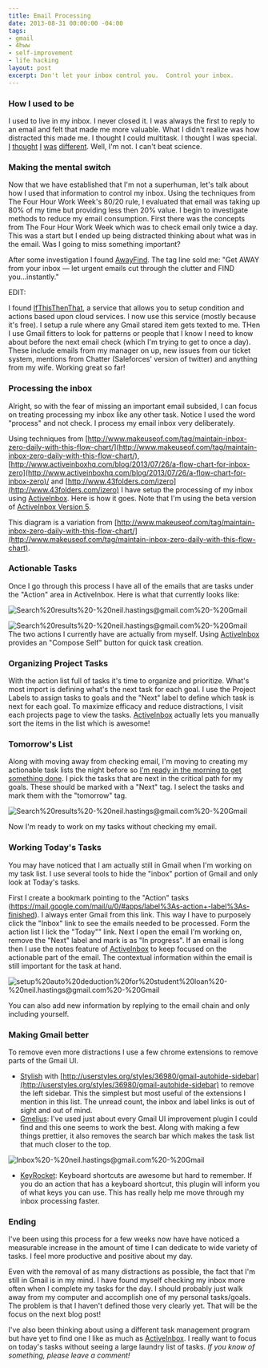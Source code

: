 ```yaml
---
title: Email Processing
date: 2013-08-31 00:00:00 -04:00
tags:
- gmail
- 4hww
- self-improvement
- life hacking
layout: post
excerpt: Don't let your inbox control you.  Control your inbox.
---
```


### How I used to be

I used to live in my inbox.  I never closed it.  I was always the first to reply to an email and felt that made me more valuable.  What I didn't realize was how distracted this made me.  I thought I could multitask.  I thought I was special.  [I](http://www.forbes.com/sites/douglasmerrill/2012/08/17/why-multitasking-doesnt-work/) [thought](http://www.azarask.in/blog/post/you-cant-multitask/) [I](http://io9.com/5977798/think-you-can-multitask-congratulations-youre-probably-living-a-lie) [was](http://www.businessweek.com/managing/content/dec2010/ca20101221_905115.htm) [different](http://www.neatorama.com/2008/03/20/the-brain-rules-why-the-brain-cant-multitask/).  Well, I'm not.  I can't beat science.


### Making the mental switch

Now that we have established that I'm not a superhuman, let's talk about how I used that information to control my inbox.  Using the techniques from The Four Hour Work Week's 80/20 rule, I evaluated that email was taking up 80% of my time but providing less then 20% value.  I begin to investigate methods to reduce my email consumption.  First there was the concepts from The Four Hour Work Week which was to check email only twice a day.  This was a start but I ended up being distracted thinking about what was in the email.  Was I going to miss something important?

After some investigation I found [AwayFind](http://www.awayfind.com/).  The tag line sold me: "Get AWAY from your inbox — let urgent emails cut through the clutter and FIND you...instantly."

EDIT:

I found [IfThisThenThat](http://ifttt.com), a service that allows you to setup condition and actions based upon cloud services.  I now use this service (mostly because it's free).  I setup a rule where any Gmail stared item gets texted to me.  THen I use Gmail fitters to look for patterns or people that I know I need to know about before the next email check (which I'm trying to get to once a day).  These include emails from my manager on up, new issues from our ticket system, mentions from Chatter (Saleforces' version of twitter) and anything from my wife.  Working great so far!


### Processing the inbox

Alright, so with the fear of missing an important email subsided, I can focus on treating processing my inbox like any other task.  Notice I used the word "process" and not check. I process my email inbox very deliberately.  

Using techniques from [http://www.makeuseof.com/tag/maintain-inbox-zero-daily-with-this-flow-chart/](http://www.makeuseof.com/tag/maintain-inbox-zero-daily-with-this-flow-chart/), [http://www.activeinboxhq.com/blog/2013/07/26/a-flow-chart-for-inbox-zero](http://www.activeinboxhq.com/blog/2013/07/26/a-flow-chart-for-inbox-zero)/ and [http://www.43folders.com/izero](http://www.43folders.com/izero) I have setup the processing of my inbox using [ActiveInbox](http://www.activeinboxhq.com/referrals/?rc=9bim2k2131a&eh=dd6b6bf6005c43eabc894018cb03b641).  Here is how it goes.  Note that I'm using the beta version of [ActiveInbox Version 5](http://www.activeinboxhq.com/5_preview/help.php?eh=dd6b6bf6005c43eabc894018cb03b641).

This diagram is a variation from [http://www.makeuseof.com/tag/maintain-inbox-zero-daily-with-this-flow-chart/](http://www.makeuseof.com/tag/maintain-inbox-zero-daily-with-this-flow-chart).

<script src="http://www.gliffy.com/diagramEmbed.js" type="text/javascript"> </script><script type="text/javascript"> gliffy_did = "4845183"; embedGliffy(); </script>


### Actionable Tasks

Once I go through this process I have all of the emails that are tasks under the "Action" area in ActiveInbox.  Here is what that currently looks like:

<img src="https://www.evernote.com/shard/s11/sh/f159ef58-0821-4dae-a034-f0732993f70f/05f0b82bf6ffb6cc3d4616372750a726/deep/0/Search%20results%20-%20neil.hastings@gmail.com%20-%20Gmail.png" alt="Search%20results%20-%20neil.hastings@gmail.com%20-%20Gmail" />

<img class="left" src="https://www.evernote.com/shard/s11/sh/7c4f5b90-88e4-4f40-8b8c-828ad3651c86/6acb96b64b86f54ca9b47d4034f6da3b/deep/0/Search%20results%20-%20neil.hastings@gmail.com%20-%20Gmail.png" alt="Search%20results%20-%20neil.hastings@gmail.com%20-%20Gmail" /> The two actions I currently have are actually from myself.  Using [ActiveInbox](http://www.activeinboxhq.com/referrals/?rc=9bim2k2131a&eh=dd6b6bf6005c43eabc894018cb03b641) provides an "Compose Self" button for quick task creation.


### Organizing Project Tasks

With the action list full of tasks it's time to organize and prioritize.  What's most import is defining what's the next task for each goal.  I use the Project Labels to assign tasks to goals and the "Next" label to define which task is next for each goal.  To maximize efficacy and reduce distractions, I visit each projects page to view the tasks.  [ActiveInbox](http://www.activeinboxhq.com/referrals/?rc=9bim2k2131a&eh=dd6b6bf6005c43eabc894018cb03b641) actually lets you manually sort the items in the list which is awesome! 
 

### Tomorrow's List

Along with moving away from checking email, I'm moving to creating my actionable task lists the night before so [I'm ready in the morning to get something done](http://indytechcook.com/being-purposeful/).  I pick the tasks that are next in the critical path for my goals.  These should be marked with a  "Next" tag.  I select the tasks and mark them with the "tomorrow" tag.

<img src="https://www.evernote.com/shard/s11/sh/145e487a-323d-48fa-885a-470badc6ce06/591f35a0a0f912c34068f04bad562e5c/deep/0/Search%20results%20-%20neil.hastings@gmail.com%20-%20Gmail.png" alt="Search%20results%20-%20neil.hastings@gmail.com%20-%20Gmail" />

Now I'm ready to work on my tasks without checking my email.


### Working Today's Tasks

You may have noticed that I am actually still in Gmail when I'm working on my task list.  I use several tools to hide the "inbox" portion of Gmail and only look at Today's tasks.

First I create a bookmark pointing to the "Action" tasks (https://mail.google.com/mail/u/0/#apps/label%3As-action+-label%3As-finished).  I always enter Gmail from this link.  This way I have to purposely click the "Inbox" link to see the emails needed to be processed.  Form the action list I lick the "Today"" link.  Next I open the email I'm working on, remove the "Next" label and mark is as "In progress".  If an email is long then I use the notes feature of [ActiveInbox](http://www.activeinboxhq.com/referrals/?rc=9bim2k2131a&eh=dd6b6bf6005c43eabc894018cb03b641) to keep focused on the actionable part of the email.  The contextual information within the email is still important for the task at hand.

<img src="https://www.evernote.com/shard/s11/sh/50845312-2a49-40bd-b221-0c1864f580a5/25ba9befe986be4efb15abd7fa64bb7e/deep/0/setup%20auto%20deduction%20for%20student%20loan%20-%20neil.hastings@gmail.com%20-%20Gmail.png" alt="setup%20auto%20deduction%20for%20student%20loan%20-%20neil.hastings@gmail.com%20-%20Gmail" />

You can also add new information by replying to the email chain and only including yourself.


### Making Gmail better

To remove even more distractions I use a few chrome extensions to remove parts of the Gmail UI.

* [Stylish](https://chrome.google.com/webstore/detail/stylish/fjnbnpbmkenffdnngjfgmeleoegfcffe) with [http://userstyles.org/styles/36980/gmail-autohide-sidebar](http://userstyles.org/styles/36980/gmail-autohide-sidebar) to remove the left sidebar.  This the simplest but most useful of the extensions I mention in this list.  The unread count, the inbox and label links is out of sight and out of mind.
* [Gmelius](https://chrome.google.com/webstore/detail/gmelius-ad-blocker-and-be/dheionainndbbpoacpnopgmnihkcmnkl):  I've used just about every Gmail UI improvement plugin I could find and this one seems to work the best.  Along with making a few things prettier, it also removes the search bar which makes the task list that much closer to the top.

<img src="https://www.evernote.com/shard/s11/sh/e0cfe92c-d326-4fe7-8958-af9ea8f74c68/02acdf3d866358db445334ceecab04ee/deep/0/Inbox%20-%20neil.hastings@gmail.com%20-%20Gmail.png" alt="Inbox%20-%20neil.hastings@gmail.com%20-%20Gmail" />


* [KeyRocket](https://chrome.google.com/webstore/detail/keyrocket-for-gmail/dmocchgkijnbjdjkmlglaemjhhdiobbp):  Keyboard shortcuts are awesome but hard to remember.  If you do an action that has a keyboard shortcut, this plugin will inform you of what keys you can use.  This has really help me move through my inbox processing faster.


### Ending

I've been using this process for a few weeks now have have noticed a measurable increase in the amount of time I can dedicate to wide variety of tasks.  I feel more productive and positive about my day.

Even with the removal of as many distractions as possible, the fact that I'm still in Gmail is in my mind.  I have found myself checking my inbox more often when I complete my tasks for the day.  I should probably just walk away from my computer and accomplish one of my personal tasks/goals.  The problem is that I haven't defined those very clearly yet.  That will be the focus on the next blog post!

I've also been thinking about using a different task management program but have yet to find one I like as much as [ActiveInbox](http://www.activeinboxhq.com/referrals/?rc=9bim2k2131a&eh=dd6b6bf6005c43eabc894018cb03b641).  I really want to focus on today's tasks without seeing a large laundry list of tasks.  *If you know of something, please leave a comment!*




